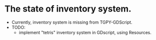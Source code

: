 # The state of inventory system.
- Currently, inventory system is missing from TGPY-GDScript.
- TODO:
	- implement "tetris" inventory system in GDscript, using Resources.
